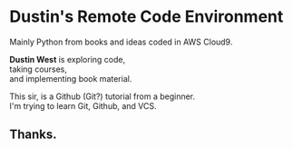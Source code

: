 # Dustin's Remote Code Environment
Mainly Python from books and ideas coded in AWS Cloud9.

**Dustin West** is exploring code,<br>
taking courses,<br>
and implementing book material.

This sir, is a Github (Git?) tutorial from a beginner.
<br>
I'm trying to learn Git, Github, and VCS.
## Thanks.